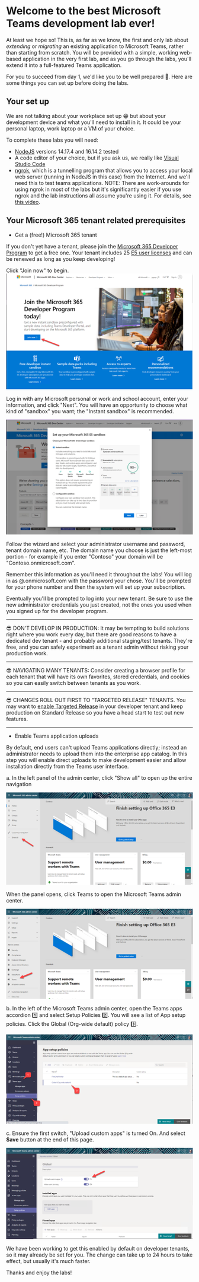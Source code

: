 # Welcome to the best Microsoft Teams development lab ever!

At least we hope so! This is, as far as we know, the first and only lab about _extending_ or _migrating_ an existing application to Microsoft Teams, rather than starting from scratch. You will be provided with a simple, working web-based application in the very first lab, and as you go through the labs, you'll extend it into a full-featured Teams application.

For you to succeed from day 1, we'd like you to be well prepared 🚀.
Here are some things you can set up before doing the labs. 

## Your set up

We are not talking about your workplace set up 😁 but about your development device and what you'll need to install in it.
It could be your personal laptop, work laptop or a VM of your choice.

To complete these labs you will need:

- [NodeJS](https://nodejs.org/en/download/) versions 14.17.4 and 16.14.2 tested
- A code editor of your choice, but if you ask us, we really like [Visual Studio Code](https://code.visualstudio.com/download)
- [ngrok](https://ngrok.com/download), which is a tunnelling program that allows you to access your local web server (running in NodeJS in this case) from the Internet. And we'll need this to test teams applications. NOTE: There are work-arounds for using ngrok in most of the labs but it's significantly easier if you use ngrok and the lab instructions all assume you're using it. For details, see [this video](https://www.youtube.com/watch?v=A5U-3o-mHD0).

## Your Microsoft 365 tenant related prerequisites

- Get a (free!) Microsoft 365 tenant

If you don't yet have a tenant, please join the [Microsoft 365 Developer Program](https://developer.microsoft.com/microsoft-365/dev-program?WT.mc_id=m365-58890-cxa) to get a free one. Your tenant includes 25 [E5 user licenses](https://www.microsoft.com/microsoft-365/enterprise/compare-office-365-plans) and can be renewed as long as you keep developing!

Click "Join now" to begin.
![Signup](https://github.com/OfficeDev/m365-msteams-northwind-app-samples/blob/main/assets/01-003-JoinM365DevProgram1.png?raw=true)

Log in with any Microsoft personal or work and school account, enter your information, and click "Next". You will have an opportunity to choose what kind of "sandbox" you want; the "Instant sandbox" is recommended.

![Signup](https://github.com/OfficeDev/m365-msteams-northwind-app-samples/blob/main/assets/01-004-JoinM365DevProgram2.png?raw=true)

Follow the wizard and select your administrator username and password, tenant domain name, etc. The domain name you choose is just the left-most portion - for example if you enter "Contoso" your domain will be "Contoso.onmicrosoft.com".

Remember this information as you'll need it throughout the labs! You will log in as <username>@<domain>.onmicrosoft.com with the password your chose. You'll be prompted for your phone number and then the system will set up your subscription.

Eventually you'll be prompted to log into your new tenant. Be sure to use the new administrator credentials you just created, not the ones you used when you signed up for the developer program.

---
😎 DON'T DEVELOP IN PRODUCTION: It may be tempting to build solutions right where you work every day, but there are good reasons to have a dedicated dev tenant - and probably additional staging/test tenants. They're free, and you can safely experiment as a tenant admin without risking your production work. 

---
😎 NAVIGATING MANY TENANTS: Consider creating a browser profile for each tenant that will have its own favorites, stored credentials, and cookies so you can easily switch between tenants as you work.

---
😎 CHANGES ROLL OUT FIRST TO "TARGETED RELEASE" TENANTS. You may want to [enable Targeted Release](https://docs.microsoft.com/microsoft-365/admin/manage/release-options-in-office-365) in your developer tenant and keep production on Standard Release so you have a head start to test out new features.

---

- Enable Teams application uploads

By default, end users can't upload Teams applications directly; instead an administrator needs to upload them into the enterprise app catalog. In this step you will enable direct uploads to make development easier and allow installation directly from the Teams user interface.

  a. In the left panel of the admin center, click "Show all" to open up the entire navigation

  ![M365 Admin](https://github.com/OfficeDev/m365-msteams-northwind-app-samples/blob/main/assets/01-005-M365Admin.png?raw=true)

  When the panel opens, click Teams to open the Microsoft Teams admin center.

  ![M365 Admin](https://github.com/OfficeDev/m365-msteams-northwind-app-samples/blob/main/assets/01-006-M365Admin2.png?raw=true)

  b. In the left of the Microsoft Teams admin center, open the Teams apps accordion 1️⃣ and select Setup Policies 2️⃣. You will see a list of App setup policies. Click the Global (Org-wide default) policy 3️⃣.

  ![Teams admin](https://github.com/OfficeDev/m365-msteams-northwind-app-samples/blob/main/assets/01-007-TeamsAdmin1.png?raw=true)

 c. Ensure the first switch, "Upload custom apps" is turned On. And select **Save** button at the end of this page.

 ![Teams admin](https://github.com/OfficeDev/m365-msteams-northwind-app-samples/blob/main/assets/01-008-TeamsAdmin2.png?raw=true)

 We have been working to get this enabled by default on developer tenants, so it may already be set for you. The change can take up to 24 hours to take effect, but usually it's much faster.

Thanks and enjoy the labs!
